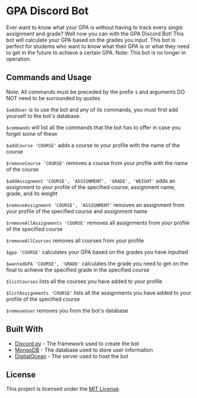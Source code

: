 # GPA Discord Bot

Ever want to know what your GPA is without having to track every single assignment and grade? Well now you can with the GPA Discord Bot! This bot will calculate your GPA based on the grades you input. This bot is perfect for students who want to know what their GPA is or what they need to get in the future to achieve a certain GPA. Note: This bot is no longer in operation.

## Commands and Usage

Note: All commands must be preceded by the prefix ```$``` and arguments DO NOT need to be surrounded by quotes

 ```$addUser``` is to use the bot and any of its commands, you must first add yourself to the bot's database.

 ```$commands``` will list all the commands that the bot has to offer in case you forget some of these

 ```$addCourse 'COURSE'``` adds a course to your profile with the name of the course

 ```$removeCourse 'COURSE'``` removes a course from your profile with the name of the course

 ```$addAssignment 'COURSE', 'ASSIGNMENT', 'GRADE', 'WEIGHT'``` adds an assignment to your profile of the specified course, assignment name, grade, and its weight

 ```$removeAssignment 'COURSE', 'ASSIGNMENT'``` removes an assignment from your profile of the specified course and assignment name

 ```$removeAllAssignments 'COURSE'``` removes all assignments from your profile of the specified course

 ```$removeAllCourses``` removes all courses from your profile

 ```$gpa 'COURSE'``` calculates your GPA based on the grades you have inputted

 ```$wantedGPA 'COURSE', 'GRADE'``` calculates the grade you need to get on the final to achieve the specified grade in the specified course

 ```$listCourses``` lists all the courses you have added to your profile

 ```$listAssignments 'COURSE'``` lists all the assignments you have added to your profile of the specified course

 ```$removeUser``` removes you from the bot's database


## Built With 
* [Discord.py](https://www.discord.com) - The framework used to create the bot
* [MongoDB](https://www.mongodb.com/) - The database used to store user information
* [DigitalOcean](https://www.digitalocean.com/) - The server used to host the bot

 ## License
 This project is licensed under the [MIT License](LICENSE).
